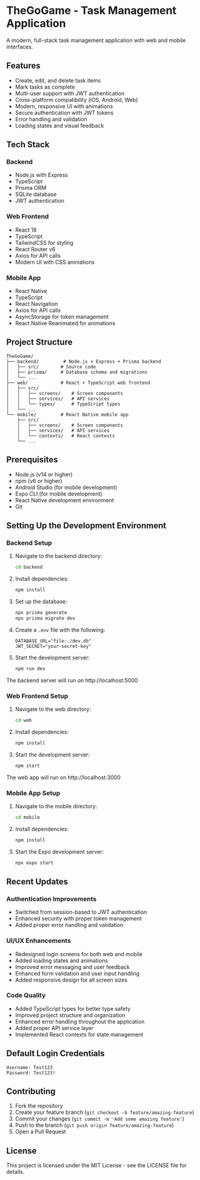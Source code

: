 # TheGoGame - Task Management Application

A modern, full-stack task management application with web and mobile interfaces.

## Features

- Create, edit, and delete task items
- Mark tasks as complete
- Multi-user support with JWT authentication
- Cross-platform compatibility (iOS, Android, Web)
- Modern, responsive UI with animations
- Secure authentication with JWT tokens
- Error handling and validation
- Loading states and visual feedback

## Tech Stack

### Backend
- Node.js with Express
- TypeScript
- Prisma ORM
- SQLite database
- JWT authentication

### Web Frontend
- React 18
- TypeScript
- TailwindCSS for styling
- React Router v6
- Axios for API calls
- Modern UI with CSS animations

### Mobile App
- React Native
- TypeScript
- React Navigation
- Axios for API calls
- AsyncStorage for token management
- React Native Reanimated for animations

## Project Structure

```
TheGoGame/
├── backend/         # Node.js + Express + Prisma backend
│   ├── src/        # Source code
│   ├── prisma/     # Database schema and migrations
│   └── ...
├── web/            # React + TypeScript web frontend
│   ├── src/        
│   │   ├── screens/    # Screen components
│   │   ├── services/   # API services
│   │   └── types/      # TypeScript types
│   └── ...
└── mobile/         # React Native mobile app
    ├── src/
    │   ├── screens/    # Screen components
    │   ├── services/   # API services
    │   └── contexts/   # React contexts
    └── ...
```

## Prerequisites

- Node.js (v14 or higher)
- npm (v6 or higher)
- Android Studio (for mobile development)
- Expo CLI (for mobile development)
- React Native development environment
- Git

## Setting Up the Development Environment

### Backend Setup

1. Navigate to the backend directory:
   ```bash
   cd backend
   ```

2. Install dependencies:
   ```bash
   npm install
   ```

3. Set up the database:
   ```bash
   npx prisma generate
   npx prisma migrate dev
   ```

4. Create a `.env` file with the following:
   ```env
   DATABASE_URL="file:./dev.db"
   JWT_SECRET="your-secret-key"
   ```

5. Start the development server:
   ```bash
   npm run dev
   ```

The backend server will run on http://localhost:5000

### Web Frontend Setup

1. Navigate to the web directory:
   ```bash
   cd web
   ```

2. Install dependencies:
   ```bash
   npm install
   ```

3. Start the development server:
   ```bash
   npm start
   ```

The web app will run on http://localhost:3000

### Mobile App Setup

1. Navigate to the mobile directory:
   ```bash
   cd mobile
   ```

2. Install dependencies:
   ```bash
   npm install
   ```

3. Start the Expo development server:
   ```bash
   npx expo start
   ```

## Recent Updates

### Authentication Improvements
- Switched from session-based to JWT authentication
- Enhanced security with proper token management
- Added proper error handling and validation

### UI/UX Enhancements
- Redesigned login screens for both web and mobile
- Added loading states and animations
- Improved error messaging and user feedback
- Enhanced form validation and user input handling
- Added responsive design for all screen sizes

### Code Quality
- Added TypeScript types for better type safety
- Improved project structure and organization
- Enhanced error handling throughout the application
- Added proper API service layer
- Implemented React contexts for state management

## Default Login Credentials
```
Username: Test123
Password: Test123!
```

## Contributing

1. Fork the repository
2. Create your feature branch (`git checkout -b feature/amazing-feature`)
3. Commit your changes (`git commit -m 'Add some amazing feature'`)
4. Push to the branch (`git push origin feature/amazing-feature`)
5. Open a Pull Request

## License

This project is licensed under the MIT License - see the LICENSE file for details.
